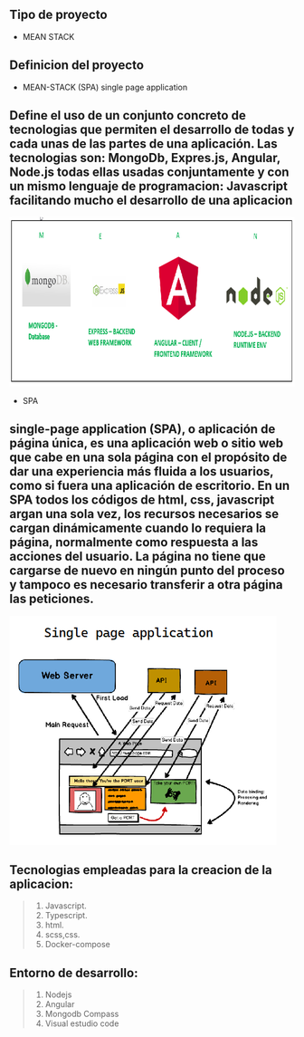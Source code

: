 
## Tipo de proyecto
* MEAN STACK 

## Definicion del proyecto

* MEAN-STACK (SPA) single page application
## Define el uso de un conjunto concreto de tecnologias que permiten el desarrollo  de todas y cada unas de las partes de una aplicación. Las tecnologias son: MongoDb, Expres.js, Angular, Node.js todas ellas usadas  conjuntamente y con un mismo lenguaje de programacion: Javascript facilitando mucho el desarrollo de una aplicacion
![TIPO_APP](/README/Resources/img/mean.png)

* SPA
## single-page application (SPA), o aplicación de página única, es una aplicación web o sitio web que cabe en una sola página con el propósito de dar una experiencia más fluida a los usuarios, como si fuera una aplicación de escritorio. En un SPA todos los códigos de html, css, javascript argan una sola vez, los recursos necesarios se cargan dinámicamente cuando lo requiera la página, normalmente como respuesta a las acciones del usuario. La página no tiene que cargarse de nuevo en ningún punto del proceso y tampoco es necesario transferir a otra página las peticiones.
![TIPO_APP](/README/Resources/img/spa.png)

## Tecnologias empleadas para la creacion de la aplicacion:
>
> 1.  Javascript.
> 2.  Typescript.
> 3.  html.
> 4.  scss,css.
> 5.  Docker-compose  

## Entorno de desarrollo: 
>
> 1.  Nodejs 
> 2.  Angular
> 3.  Mongodb Compass
> 4.  Visual estudio code

